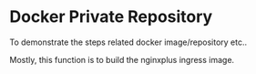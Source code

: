# Docker Private Repository

To demonstrate the steps related docker image/repository etc..

Mostly, this function is to build the nginxplus ingress image.
